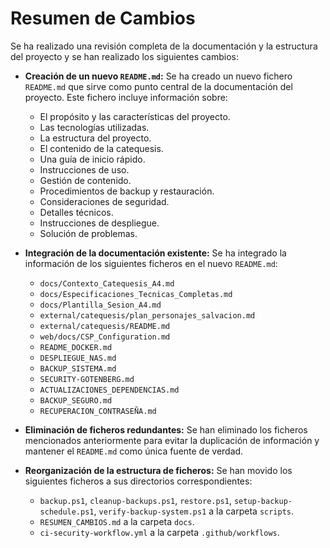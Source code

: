 # Resumen de Cambios

Se ha realizado una revisión completa de la documentación y la estructura del proyecto y se han realizado los siguientes cambios:

*   **Creación de un nuevo `README.md`:** Se ha creado un nuevo fichero `README.md` que sirve como punto central de la documentación del proyecto. Este fichero incluye información sobre:
    *   El propósito y las características del proyecto.
    *   Las tecnologías utilizadas.
    *   La estructura del proyecto.
    *   El contenido de la catequesis.
    *   Una guía de inicio rápido.
    *   Instrucciones de uso.
    *   Gestión de contenido.
    *   Procedimientos de backup y restauración.
    *   Consideraciones de seguridad.
    *   Detalles técnicos.
    *   Instrucciones de despliegue.
    *   Solución de problemas.

*   **Integración de la documentación existente:** Se ha integrado la información de los siguientes ficheros en el nuevo `README.md`:
    *   `docs/Contexto_Catequesis_A4.md`
    *   `docs/Especificaciones_Tecnicas_Completas.md`
    *   `docs/Plantilla_Sesion_A4.md`
    *   `external/catequesis/plan_personajes_salvacion.md`
    *   `external/catequesis/README.md`
    *   `web/docs/CSP_Configuration.md`
    *   `README_DOCKER.md`
    *   `DESPLIEGUE_NAS.md`
    *   `BACKUP_SISTEMA.md`
    *   `SECURITY-GOTENBERG.md`
    *   `ACTUALIZACIONES_DEPENDENCIAS.md`
    *   `BACKUP_SEGURO.md`
    *   `RECUPERACION_CONTRASEÑA.md`

*   **Eliminación de ficheros redundantes:** Se han eliminado los ficheros mencionados anteriormente para evitar la duplicación de información y mantener el `README.md` como única fuente de verdad.

*   **Reorganización de la estructura de ficheros:** Se han movido los siguientes ficheros a sus directorios correspondientes:
    *   `backup.ps1`, `cleanup-backups.ps1`, `restore.ps1`, `setup-backup-schedule.ps1`, `verify-backup-system.ps1` a la carpeta `scripts`.
    *   `RESUMEN_CAMBIOS.md` a la carpeta `docs`.
    *   `ci-security-workflow.yml` a la carpeta `.github/workflows`.